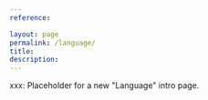 ```yaml
---
reference: 

layout: page
permalink: /language/
title:
description:
---
```


xxx: Placeholder for a new "Language" intro page.
